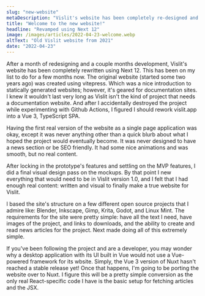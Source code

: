 ```yaml
---
slug: "new-website"
metaDescription: "Vislit's website has been completely re-designed and re-written using Next!"
title: "Welcome to the new website!"
headline: "Revamped using Next 12"
image: /images/articles/2022-04-23-welcome.webp
altText: "Old Vislit website from 2021"
date: "2022-04-23"
---
```


After a month of redesigning and a couple months development, Vislit's website has been completely rewritten using Next 12. This has been on my list to do for a few months now. The original website (started some two years ago) was created using vitepress. Which was a nice introduction to statically generated websites; however, it's geared for documentation sites. I knew it wouldn't last very long as Vislit isn't the kind of project that needs a documentation website. And after I accidentally destroyed the project while experimenting with Github Actions, I figured I should rework vislit.app into a Vue 3, TypeScript SPA.

Having the first real version of the website as a single page application was okay, except it was never anything other than a quick blurb about what I hoped the project would eventually become. It was never designed to have a news section or be SEO friendly. It had some nice animations and was smooth, but no real content.

After locking in the prototype's features and settling on the MVP features, I did a final visual design pass on the mockups. By that point I new everything that would need to be in Vislit version 1.0, and I felt that I had enough real content: written and visual to finally make a true website for Vislit.

I based the site's structure on a few different open source projects that I admire like: Blender, Inkscape, Gimp, Krita, Godot, and Linux Mint. The requirements for the site were pretty simple: have all the text I need, have images of the project, and links to downloads, and the ability to create and read news articles for the project. Next made doing all of this extremely simple.

If you've been following the project and are a developer, you may wonder why a desktop application with its UI built in Vue would not use a Vue-powered framework for its wbsite. Simply, the Vue 3 version of Nuxt hasn't reached a stable release yet! Once that happens, I'm going to be porting the website over to Nuxt. I figure this will be a pretty simple conversion as the only real React-specific code I have is the basic setup for fetching articles and the JSX.
